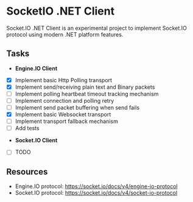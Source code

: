 # SocketIO .NET Client

Socket.IO .NET Client is an experimental project to implement Socket.IO protocol using modern .NET platform features.

## Tasks
- **Engine.IO Client**

- [x] Implement basic Http Polling transport
- [x] Implement send/receiving plain text and Binary packets
- [ ] Implement polling heartbeat timeout tracking mechanism
- [ ] Implement connection and polling retry
- [ ] Implement send packet buffering when send fails 
- [x] Implement basic Websocket transport
- [ ] Implement transport fallback mechanism
- [ ] Add tests

- **Socket.IO Client**

- [ ] TODO

## Resources

- Engine.IO protocol: https://socket.io/docs/v4/engine-io-protocol
- Socket.IO protocol: https://socket.io/docs/v4/socket-io-protocol
